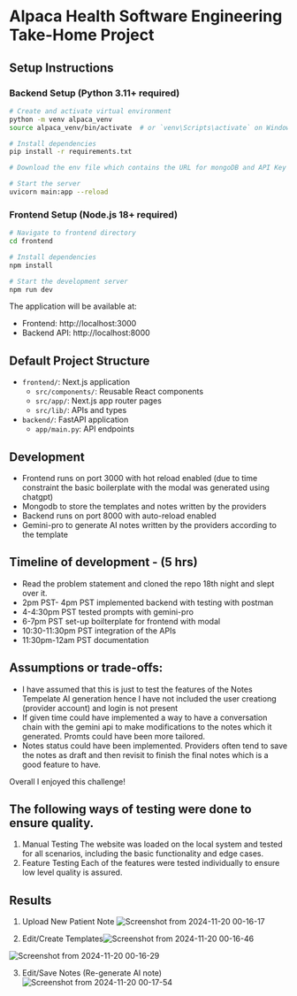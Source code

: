 # Alpaca Health Software Engineering Take-Home Project

## Setup Instructions

### Backend Setup (Python 3.11+ required)

```bash
# Create and activate virtual environment
python -m venv alpaca_venv
source alpaca_venv/bin/activate  # or `venv\Scripts\activate` on Windows

# Install dependencies
pip install -r requirements.txt

# Download the env file which contains the URL for mongoDB and API Key for Gemini-pro

# Start the server
uvicorn main:app --reload
```

### Frontend Setup (Node.js 18+ required)

```bash
# Navigate to frontend directory
cd frontend

# Install dependencies
npm install

# Start the development server
npm run dev
```

The application will be available at:

- Frontend: http://localhost:3000
- Backend API: http://localhost:8000

## Default Project Structure

- `frontend/`: Next.js application
  - `src/components/`: Reusable React components
  - `src/app/`: Next.js app router pages
  - `src/lib/`: APIs and types
- `backend/`: FastAPI application
  - `app/main.py`: API endpoints

## Development

- Frontend runs on port 3000 with hot reload enabled (due to time constraint the basic boilerplate with the modal was generated using chatgpt)
- Mongodb to store the templates and notes written by the providers
- Backend runs on port 8000 with auto-reload enabled
- Gemini-pro to generate AI notes written by the providers according to the template

## Timeline of development - (5 hrs)
- Read the problem statement and cloned the repo 18th night and slept over it.
- 2pm PST- 4pm PST implemented backend with testing with postman
- 4-4:30pm PST tested prompts with gemini-pro
- 6-7pm PST set-up boilterplate for frontend with modal
- 10:30-11:30pm PST integration of the APIs
- 11:30pm-12am PST documentation


## Assumptions or trade-offs:
- I have assumed that this is just to test the features of the Notes Tempelate AI generation hence I have not included the user creationg (provider account) and login is not present
- If given time could have implemented a way to have a conversation chain with the gemini api to make modifications to the notes which it generated. Promts could have been more tailored.
- Notes status could have been implemented. Providers often tend to save the notes as draft and then revisit to finish the final notes which is a good feature to have.

Overall I enjoyed this challenge!

## The following ways of testing were done to ensure quality.
1) Manual Testing
The website was loaded on the local system and tested for all scenarios, including the basic functionality and edge cases.
2) Feature Testing
Each of the features were tested individually to ensure low level quality is assured.


## Results
1) Upload New Patient Note
![Screenshot from 2024-11-20 00-16-17](https://github.com/user-attachments/assets/c2b65d6c-ce46-4f02-8652-ba959a12f151)

2) Edit/Create Templates![Screenshot from 2024-11-20 00-16-46](https://github.com/user-attachments/assets/3ce5b25e-db42-4c9d-8562-4acee598ff8f)

![Screenshot from 2024-11-20 00-16-29](https://github.com/user-attachments/assets/6727e7f3-5347-4693-a1e8-1a9b32e9050d)

3) Edit/Save Notes (Re-generate AI note)
   ![Screenshot from 2024-11-20 00-17-54](https://github.com/user-attachments/assets/8095aef7-60c0-450a-8072-132f0dbca785)


